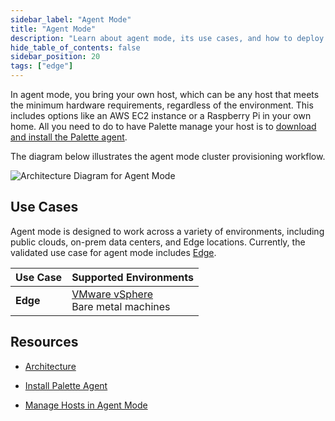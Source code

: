 ```yaml
---
sidebar_label: "Agent Mode"
title: "Agent Mode"
description: "Learn about agent mode, its use cases, and how to deploy a cluster in agent mode. "
hide_table_of_contents: false
sidebar_position: 20
tags: ["edge"]
---
```


In agent mode, you bring your own host, which can be any host that meets the minimum hardware requirements, regardless
of the environment. This includes options like an AWS EC2 instance or a Raspberry Pi in your own home. All you need to
do to have Palette manage your host is to [download and install the Palette agent](./install-agent-host.md).

The diagram below illustrates the agent mode cluster provisioning workflow.

![Architecture Diagram for Agent Mode](/deployment-modes_agent-mode.webp)

## Use Cases

Agent mode is designed to work across a variety of environments, including public clouds, on-prem data centers, and Edge
locations. Currently, the validated use case for agent mode includes [Edge](../../clusters/edge/edge.md).

| Use Case | Supported Environments                                                                                                  |
| -------- | ----------------------------------------------------------------------------------------------------------------------- |
| **Edge** | [VMware vSphere](../../clusters/edge/site-deployment/virtual-deployment/virtual-deployment.md)<br />Bare metal machines |

## Resources

- [Architecture](./architecture.md)

- [Install Palette Agent](install-agent-host.md)

- [Manage Hosts in Agent Mode](./manage-agent/manage-agent.md)
